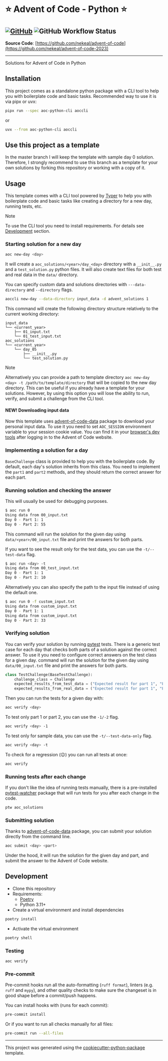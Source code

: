 # ⭐ Advent of Code - Python ⭐

[![GitHub](https://img.shields.io/github/license/nekeal/advent-of-code-2023.svg)](https://github.com//nekeal/advent-of-code-2023/blob/master/LICENSE)
![GitHub Workflow Status](https://github.com/github/docs/actions/workflows/test.yml/badge.svg)
---
**Source Code**: [https://github.com/nekeal/advent-of-code](https://github.com/nekeal/advent-of-code-2023)

---

Solutions for Advent of Code in Python
## Installation

This project comes as a standalone python package with a CLI tool to help you with boilerplate code and basic tasks.
Recommended way to use it is via pipx or uvx:

```sh
pipx run --spec aoc-python-cli aoccli
```
or
```sh
uvx --from aoc-python-cli aoccli
```

## Use this project as a template

In the master branch I will keep the template with sample day 0 solution.
Therefore, I strongly recommend to use this branch as a template for your own solutions by
forking this repository or working with a copy of it.

## Usage

This template comes with a CLI tool powered by [Typer](https://github.com/tiangolo/typer) to help you with boilerplate
code and basic tasks like creating a directory for a new day, running tests, etc.

> [!NOTE]
> To use the CLI tool you need to install requirements. For details see [Development](#development) section.

### Starting solution for a new day

```sh
aoc new-day <day>
```
It will create a `aoc_solutions/<year>/day_<day>` directory with a `__init__.py` and a `test_solution.py` python files.
It will also create text files for both test and real data in the `data/` directory.

You can specify custom data and solutions directories with `---data-directory` and `--directory` flags.
```sh
aoccli new-day --data-directory input_data -d advent_solutions 1
```
This command will create the following directory structure relatively to the current working directory:
```
input_data
└── <current_year>
    ├── 01_input.txt
    └── 01_test_input.txt
aoc_solutions
└── <current_year>
    └── day_05
        ├── __init__.py
        └── test_solution.py
```

> [!NOTE]
> Alternatively you can provide a path to template directory `aoc new-day <day> -t /path/to/template/directory` that will be copied to the new day directory.
> This can be useful if you already have a template for your solutions. However, by using this option you will
> lose the ability to run, verify, and submit a challenge from the CLI tool.


#### NEW! Downloading input data

Now this template uses [advent-of-code-data](https://github.com/wimglenn/advent-of-code-data) package to download
your personal input data. To use it you need to set `AOC_SESSION` environment variable to your session cookie value.
You can find it in your [browser's dev tools](https://github.com/wimglenn/advent-of-code-wim/issues/1)
after logging in to the Advent of Code website.

### Implementing a solution for a day

`BaseChallenge` class is provided to help you with the boilerplate code. By default, each day's solution inherits
from this class. You need to implement the `part1` and `part2` methods, and they should return the correct answer for
each part.

### Running solution and checking the answer

This will usually be used for debugging purposes.

```sh
$ aoc run 0
Using data from 00_input.txt
Day 0 - Part 1: 1
Day 0 - Part 2: 55
```

This command will run the solution for the given day using `data/<year>/00_input.txt` file and print the answers
for both parts.

If you want to see the result only for the test data, you can use the `-t/--test-data` flag.
```sh
$ aoc run <day> -t
Using data from 00_test_input.txt
Day 0 - Part 1: 1
Day 0 - Part 2: 10
```

Alternatively you can also specify the path to the input file instead of using the default one.

```sh
$ aoc run 0 -f custom_input.txt
Using data from custom_input.txt                                                                                                        hello, nekeal ⭐
Day 0 - Part 1: 1
Using data from custom_input.txt
Day 0 - Part 2: 33
```
### Verifying solution

You can verify your solution by running [pytest](https://github.com/pytest-dev/pytest) tests.
There is a generic test case for each day that checks both parts of a solution against the correct answer.
To use it you need to configure correct answers on the test class for a given day.
command will run the solution for the given day using `data/00_input.txt` file and print the answers
for both parts.
```python
class TestChallenge(BaseTestChallenge):
    challenge_class = Challenge
    expected_results_from_test_data = ("Expected result for part 1", "Expected result for part 2")
    expected_results_from_real_data = ("Expected result for part 1", "Expected result for part 2")
```

Then you can run the tests for a given day with:
```sh
aoc verify <day>
```
To test only part 1 or part 2, you can use the `-1/-2` flag.
```sh
aoc verify <day> -1
```

To test only for sample data, you can use the `-t/--test-data-only` flag.
```sh
aoc verify <day> -t
```

To check for a regression (😉) you can run all tests at once:
```sh
aoc verify
```

### Running tests after each change

If you don't like the idea of running tests manually, there is a pre-installed [pytest-watcher](https://github.com/olzhasar/pytest-watcher)
package that will run tests for you after each change in the code.

```sh
ptw aoc_solutions
```

### Submitting solution

Thanks to [advent-of-code-data](https://github.com/wimglenn/advent-of-code-wim/issues/1) package, you can submit your
solution directly from the command line.

```sh
aoc submit <day> <part>
```

Under the hood, it will run the solution for the given day and part,
and submit the answer to the Advent of Code website.

## Development

* Clone this repository
* Requirements:
  * [Poetry](https://python-poetry.org/)
  * Python 3.11+
* Create a virtual environment and install dependencies

```sh
poetry install
```

* Activate the virtual environment

```sh
poetry shell
```

### Testing

```sh
aoc verify
```

### Pre-commit

Pre-commit hooks run all the auto-formatting (`ruff format`), linters (e.g. `ruff` and `mypy`), and other quality
 checks to make sure the changeset is in good shape before a commit/push happens.

You can install hooks with (runs for each commit):

```sh
pre-commit install
```

Or if you want to run all checks manually for all files:

```sh
pre-commit run --all-files
```

---

This project was generated using the [cookiecutter-python-package](https://github.com/nekeal/cookiecutter-python-package) template.
